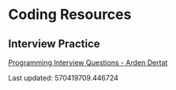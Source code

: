 # Coding Resources

## Interview Practice
[Programming Interview Questions - Arden Dertat](http://www.ardendertat.com/2012/01/09/programming-interview-questions/)

Last updated: 570419709.446724